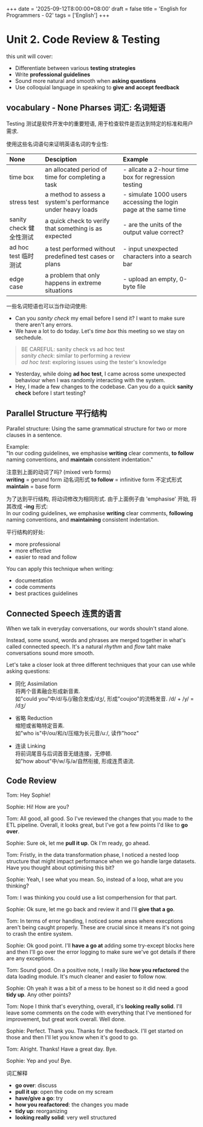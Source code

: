 +++
date = '2025-09-12T8:00:00+08:00'
draft = false
title = 'English for Programmers - 02'
tags = ['English']
+++

# Unit 2. Code Review & Testing

this unit will cover:

- Differentiate between various **testing strategies**
- Write **professional guidelines**
- Sound more natural and smooth when **asking questions**
- Use colloquial language in speaking to **give and accept feedback**

## vocabulary - None Pharses 词汇: 名词短语

Testing 测试是软件开发中的重要短语, 用于检查软件是否达到特定的标准和用户需求.

使用这些名词语句来证明英语名词的专业性:

| None                    | Desciption                                                  | Example                                                         |
| :---------------------- | :---------------------------------------------------------- | :-------------------------------------------------------------- |
| time box                | an allocated period of time for completing a task           | - allcate a 2-hour time box for regression testing              |
| stress test             | a method to assess a system's performance under heavy loads | - simulate 1000 users accessing the login page at the same time |
| sanity check 健全性测试 | a quick check to verify that something is as expected       | - are the units of the output value correct?                    |
| ad hoc test 临时测试    | a test performed without predefined test cases or plans     | - input unexpected characters into a search bar                 |
| edge case               | a problem that only happens in extreme situations           | - upload an empty, 0-byte file                                  |

一些名词短语也可以当作动词使用:

- Can you _sanity check_ my email before I send it? I want to make sure there aren't any errors.
- We have a lot to do today. Let's _time box_ this meeting so we stay on sechedule.

> BE CAREFUL: sanity check vs ad hoc test  
> _sanity check_: similar to performing a review  
> _ad hoc test_: exploring issues using the tester's knowledge

- Yesterday, while doing **ad hoc test**, I came across some unexpected behaviour when I was randomly interacting with the system.
- Hey, I made a few changes to the codebase. Can you do a quick **sanity check** before I start testing?

## Parallel Structure 平行结构

Parallel structure: Using the same grammatical structure for two or more clauses in a sentence.

Example:  
"In our coding guidelines, we emphasise **writing** clear comments, **to follow** naming conventions, and **maintain** consistent indentation."

注意到上面的动词了吗? (mixed verb forms)  
**writing** = gerund form 动名词形式
**to follow** = infinitive form 不定式形式
**maintain** = base form

为了达到平行结构, 将动词修改为相同形式. 由于上面例子由 'emphasise' 开始, 将其改成 **-ing** 形式:  
In our coding guidelines, we emphasise **writing** clear comments, **following** naming conventions, and **maintaining** consistent indentation.

平行结构的好处:

- more professional
- more effective
- easier to read and follow

You can apply this technique when writing:

- documentation
- code comments
- best practices guidelines

## Connected Speech 连贯的语言

When we talk in everyday conversations, our words shouln't stand alone.

Instead, some sound, words and phrases are merged together in what's called connected speech.
It's a natural _rhythm_ and _flow_ taht make conversations sound more smooth.

Let's take a closer look at three different techniques that your can use while asking questions:

- 同化 Assimilation  
  将两个音素融合形成新音素.  
  如"could you"中/d/与/j/融合发成/dʒ/, 形成"coujoo"的流畅发音. /d/ + /y/ = /dʒ/

- 省略 Reduction  
  缩短或省略特定音素.  
  如"who is"中/oʊ/和/ɪ/压缩为长元音/uː/, 读作"hooz"

- 连读 Linking  
  将前词尾音与后词首音无缝连接，无停顿.  
  如"how about"中/w/与/ə/自然衔接, 形成连贯语流.

## Code Review

Tom: Hey Sophie!

Sophie: Hi! How are you?

Tom: All good, all good. So I've reviewed the changes that you made to the ETL pipeline. Overall, it looks great, but I've got a few points I'd like to **go over**.

Sophie: Sure ok, let me **pull it up**. Ok I'm ready, go ahead.

Tom: Fristly, in the data transformation phase, I noticed a nested loop structure that might impact performance when we go handle large datasets. Have you thought about optimising this bit?

Sophie: Yeah, I see what you mean. So, instead of a loop, what are you thinking?

Tom: I was thinking you could use a list comperhension for that part.

Sophie: Ok sure, let me go back and review it and I'll **give that a go**.

Tom: In terms of error handing, I noticed some areas where execptions aren't being caught properly. These are crucial since it means it's not going to crash the entire system.

Sophie: Ok good point. I'll **have a go at** adding some try-except blocks here and then I'll go over the error logging to make sure we've got details if there are any exceptions.

Tom: Sound good. On a positive note, I really like **how you refactored** the data loading module. It's much cleaner and easier to follow now.

Sophie: Oh yeah it was a bit of a mess to be honest so it did need a good **tidy up**. Any other points?

Tom: Nope I think that's everything, overall, it's **looking really solid**. I'll leave some comments on the code with everything that I've mentioned for improvement, but great work overall. Well done.

Sophie: Perfect. Thank you. Thanks for the feedback. I'll get started on those and then I'll let you know when it's good to go.

Tom: Alright. Thanks! Have a great day. Bye.

Sophie: Yep and you! Bye.

词汇解释

- **go over**: discuss
- **pull it up**: open the code on my scream
- **have/give a go**: try
- **how you reafactored**: the changes you made
- **tidy up**: reorganizing
- **looking really solid**: very well structured
